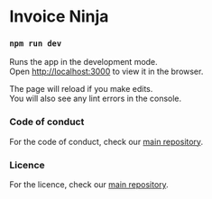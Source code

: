 # Invoice Ninja

### `npm run dev`

Runs the app in the development mode.\
Open [http://localhost:3000](http://localhost:3000) to view it in the browser.

The page will reload if you make edits.\
You will also see any lint errors in the console.

### Code of conduct
For the code of conduct, check our [main repository](https://github.com/invoiceninja/invoiceninja/blob/master/CODE_OF_CONDUCT.md).

### Licence

For the licence, check our [main repository](https://github.com/invoiceninja/invoiceninja/blob/master/LICENSE).
